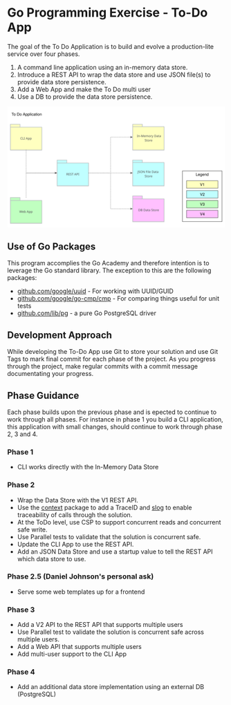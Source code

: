 # Go Programming Exercise - To-Do App

The goal of the To Do Application is to build and evolve a production-lite service over four phases.

1. A command line application using an in-memory data store.
2. Introduce a REST API to wrap the data store and use JSON file(s) to provide data store persistence.
3. Add a Web App and make the To Do multi user
4. Use a DB to provide the data store persistence.

![To Do App High-Level Architecture](./go-programming-exercise-to-do-app.svg)

## Use of Go Packages

This program accomplies the Go Academy and therefore intention is to leverage the Go standard library.  The exception to this are the following packages:

* [github.com/google/uuid] - For working with UUID/GUID
* [github.com/google/go-cmp/cmp] - For comparing things useful for unit tests
* [github.com/lib/pg] - a pure Go PostgreSQL driver

## Development Approach

While developing the To-Do App use Git to store your solution and use Git Tags to mark final commit for each phase of the project.
As you progress through the project, make regular commits with a commit message documentating your progress.

## Phase Guidance

Each phase builds upon the previous phase and is epected to continue to work through all phases.  For instance in phase 1 you build a CLI application, this application with small changes, should continue to work through phase 2, 3 and 4.

### Phase 1

* CLI works directly with the In-Memory Data Store

### Phase 2

* Wrap the Data Store with the V1 REST API.
* Use the [context] package to add a TraceID and [slog] to enable traceability of calls through the solution.
* At the ToDo level, use CSP to support concurrent reads and concurrent safe write.
* Use Parallel tests to validate that the solution is concurrent safe.
* Update the CLI App to use the REST API.
* Add an JSON Data Store and use a startup value to tell the REST API which data store to use.

### Phase 2.5 (Daniel Johnson's personal ask)
* Serve some web templates up for a frontend

### Phase 3

* Add a V2 API to the REST API that supports multiple users
* Use Parallel test to validate the solution is concurrent safe across multiple users.
* Add a Web API that supports multiple users
* Add multi-user support to the CLI App

### Phase 4

* Add an additional data store implementation using an external DB (PostgreSQL)

[github.com/google/uuid]: https://pkg.go.dev/github.com/google/uuid
[github.com/google/go-cmp/cmp]: https://pkg.go.dev/github.com/google/go-cmp/cmp
[github.com/lib/pg]: https://pkg.go.dev/github.com/lib/pq 
[context]: https://pkg.go.dev/context
[slog]: https://pkg.go.dev/log/slog